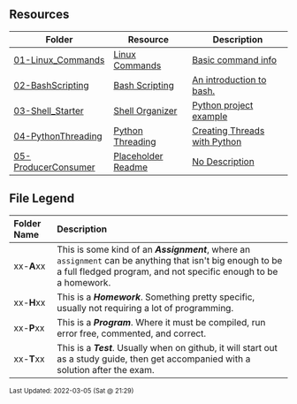 ## Resources
| Folder | Resource | Description|
 | ------------|------------|------------|
 | [01-Linux_Commands](https://github.com/rugbyprof/5143-Operating-Systems/tree/master/Resources/01-Linux_Commands) | [ Linux Commands ](https://github.com/rugbyprof/5143-Operating-Systems/tree/master/Resources/01-Linux_Commands) | [ Basic command info](https://github.com/rugbyprof/5143-Operating-Systems/tree/master/Resources/01-Linux_Commands) | [01-Linux_Commands](https://github.com/rugbyprof/5143-Operating-Systems/tree/master/Resources/01-Linux_Commands) | [ 1 ](https://github.com/rugbyprof/5143-Operating-Systems/tree/master/Resources/01-Linux_Commands) | [ SYSTEM INFORMATION](https://github.com/rugbyprof/5143-Operating-Systems/tree/master/Resources/01-Linux_Commands) | [01-Linux_Commands](https://github.com/rugbyprof/5143-Operating-Systems/tree/master/Resources/01-Linux_Commands) | [ Display Linux system information](https://github.com/rugbyprof/5143-Operating-Systems/tree/master/Resources/01-Linux_Commands) | [01-Linux_Commands](https://github.com/rugbyprof/5143-Operating-Systems/tree/master/Resources/01-Linux_Commands) | [ Display kernel release information](https://github.com/rugbyprof/5143-Operating-Systems/tree/master/Resources/01-Linux_Commands) | [01-Linux_Commands](https://github.com/rugbyprof/5143-Operating-Systems/tree/master/Resources/01-Linux_Commands) | [ Show which version of redhat installed](https://github.com/rugbyprof/5143-Operating-Systems/tree/master/Resources/01-Linux_Commands) | [01-Linux_Commands](https://github.com/rugbyprof/5143-Operating-Systems/tree/master/Resources/01-Linux_Commands) | [ Show how long the system has been running + load](https://github.com/rugbyprof/5143-Operating-Systems/tree/master/Resources/01-Linux_Commands) | [01-Linux_Commands](https://github.com/rugbyprof/5143-Operating-Systems/tree/master/Resources/01-Linux_Commands) | [ Show system host name](https://github.com/rugbyprof/5143-Operating-Systems/tree/master/Resources/01-Linux_Commands) | [01-Linux_Commands](https://github.com/rugbyprof/5143-Operating-Systems/tree/master/Resources/01-Linux_Commands) | [ Display the IP addresses of the host](https://github.com/rugbyprof/5143-Operating-Systems/tree/master/Resources/01-Linux_Commands) | [01-Linux_Commands](https://github.com/rugbyprof/5143-Operating-Systems/tree/master/Resources/01-Linux_Commands) | [ Show system reboot history](https://github.com/rugbyprof/5143-Operating-Systems/tree/master/Resources/01-Linux_Commands) | [01-Linux_Commands](https://github.com/rugbyprof/5143-Operating-Systems/tree/master/Resources/01-Linux_Commands) | [ Show the current date and time](https://github.com/rugbyprof/5143-Operating-Systems/tree/master/Resources/01-Linux_Commands) | [01-Linux_Commands](https://github.com/rugbyprof/5143-Operating-Systems/tree/master/Resources/01-Linux_Commands) | [ Show this month's calendar](https://github.com/rugbyprof/5143-Operating-Systems/tree/master/Resources/01-Linux_Commands) | [01-Linux_Commands](https://github.com/rugbyprof/5143-Operating-Systems/tree/master/Resources/01-Linux_Commands) | [ Display who is online](https://github.com/rugbyprof/5143-Operating-Systems/tree/master/Resources/01-Linux_Commands) | [01-Linux_Commands](https://github.com/rugbyprof/5143-Operating-Systems/tree/master/Resources/01-Linux_Commands) | [ Who you are logged in as](https://github.com/rugbyprof/5143-Operating-Systems/tree/master/Resources/01-Linux_Commands) | [01-Linux_Commands](https://github.com/rugbyprof/5143-Operating-Systems/tree/master/Resources/01-Linux_Commands) | [ 2 ](https://github.com/rugbyprof/5143-Operating-Systems/tree/master/Resources/01-Linux_Commands) | [ HARDWARE INFORMATION](https://github.com/rugbyprof/5143-Operating-Systems/tree/master/Resources/01-Linux_Commands) | [01-Linux_Commands](https://github.com/rugbyprof/5143-Operating-Systems/tree/master/Resources/01-Linux_Commands) | [ Display messages in kernel ring buffer](https://github.com/rugbyprof/5143-Operating-Systems/tree/master/Resources/01-Linux_Commands) | [01-Linux_Commands](https://github.com/rugbyprof/5143-Operating-Systems/tree/master/Resources/01-Linux_Commands) | [ Display CPU information](https://github.com/rugbyprof/5143-Operating-Systems/tree/master/Resources/01-Linux_Commands) | [01-Linux_Commands](https://github.com/rugbyprof/5143-Operating-Systems/tree/master/Resources/01-Linux_Commands) | [ Display memory information](https://github.com/rugbyprof/5143-Operating-Systems/tree/master/Resources/01-Linux_Commands) | [01-Linux_Commands](https://github.com/rugbyprof/5143-Operating-Systems/tree/master/Resources/01-Linux_Commands) | [ Display free and used memory ( ](https://github.com/rugbyprof/5143-Operating-Systems/tree/master/Resources/01-Linux_Commands) | [h for human readable, ](https://github.com/rugbyprof/5143-Operating-Systems/tree/master/Resources/01-Linux_Commands) | [m for MB, ](https://github.com/rugbyprof/5143-Operating-Systems/tree/master/Resources/01-Linux_Commands) | [g for GB.)](https://github.com/rugbyprof/5143-Operating-Systems/tree/master/Resources/01-Linux_Commands) | [01-Linux_Commands](https://github.com/rugbyprof/5143-Operating-Systems/tree/master/Resources/01-Linux_Commands) | [ Display PCI devices](https://github.com/rugbyprof/5143-Operating-Systems/tree/master/Resources/01-Linux_Commands) | [01-Linux_Commands](https://github.com/rugbyprof/5143-Operating-Systems/tree/master/Resources/01-Linux_Commands) | [ Display USB devices](https://github.com/rugbyprof/5143-Operating-Systems/tree/master/Resources/01-Linux_Commands) | [01-Linux_Commands](https://github.com/rugbyprof/5143-Operating-Systems/tree/master/Resources/01-Linux_Commands) | [ Display DMI/SMBIOS (hardware info) from the BIOS](https://github.com/rugbyprof/5143-Operating-Systems/tree/master/Resources/01-Linux_Commands) | [01-Linux_Commands](https://github.com/rugbyprof/5143-Operating-Systems/tree/master/Resources/01-Linux_Commands) | [ Show info about disk sda](https://github.com/rugbyprof/5143-Operating-Systems/tree/master/Resources/01-Linux_Commands) | [01-Linux_Commands](https://github.com/rugbyprof/5143-Operating-Systems/tree/master/Resources/01-Linux_Commands) | [ Perform a read speed test on disk sda](https://github.com/rugbyprof/5143-Operating-Systems/tree/master/Resources/01-Linux_Commands) | [01-Linux_Commands](https://github.com/rugbyprof/5143-Operating-Systems/tree/master/Resources/01-Linux_Commands) | [ Test for unreadable blocks on disk sda](https://github.com/rugbyprof/5143-Operating-Systems/tree/master/Resources/01-Linux_Commands) | [01-Linux_Commands](https://github.com/rugbyprof/5143-Operating-Systems/tree/master/Resources/01-Linux_Commands) | [ 3 ](https://github.com/rugbyprof/5143-Operating-Systems/tree/master/Resources/01-Linux_Commands) | [ PERFORMANCE MONITORING AND STATISTICS](https://github.com/rugbyprof/5143-Operating-Systems/tree/master/Resources/01-Linux_Commands) | [01-Linux_Commands](https://github.com/rugbyprof/5143-Operating-Systems/tree/master/Resources/01-Linux_Commands) | [ Display and manage the top processes](https://github.com/rugbyprof/5143-Operating-Systems/tree/master/Resources/01-Linux_Commands) | [01-Linux_Commands](https://github.com/rugbyprof/5143-Operating-Systems/tree/master/Resources/01-Linux_Commands) | [ Interactive process viewer (top alternative)](https://github.com/rugbyprof/5143-Operating-Systems/tree/master/Resources/01-Linux_Commands) | [01-Linux_Commands](https://github.com/rugbyprof/5143-Operating-Systems/tree/master/Resources/01-Linux_Commands) | [ Display processor related statistics](https://github.com/rugbyprof/5143-Operating-Systems/tree/master/Resources/01-Linux_Commands) | [01-Linux_Commands](https://github.com/rugbyprof/5143-Operating-Systems/tree/master/Resources/01-Linux_Commands) | [ Display virtual memory statistics](https://github.com/rugbyprof/5143-Operating-Systems/tree/master/Resources/01-Linux_Commands) | [01-Linux_Commands](https://github.com/rugbyprof/5143-Operating-Systems/tree/master/Resources/01-Linux_Commands) | [ Display I/O statistics](https://github.com/rugbyprof/5143-Operating-Systems/tree/master/Resources/01-Linux_Commands) | [01-Linux_Commands](https://github.com/rugbyprof/5143-Operating-Systems/tree/master/Resources/01-Linux_Commands) | [ Display the last 100 syslog messages  (Use /var/log/syslog for Debian based systems.)](https://github.com/rugbyprof/5143-Operating-Systems/tree/master/Resources/01-Linux_Commands) | [01-Linux_Commands](https://github.com/rugbyprof/5143-Operating-Systems/tree/master/Resources/01-Linux_Commands) | [ Capture and display all packets on interface eth0](https://github.com/rugbyprof/5143-Operating-Systems/tree/master/Resources/01-Linux_Commands) | [01-Linux_Commands](https://github.com/rugbyprof/5143-Operating-Systems/tree/master/Resources/01-Linux_Commands) | [ Monitor all traffic on port 80 ( HTTP )](https://github.com/rugbyprof/5143-Operating-Systems/tree/master/Resources/01-Linux_Commands) | [01-Linux_Commands](https://github.com/rugbyprof/5143-Operating-Systems/tree/master/Resources/01-Linux_Commands) | [ List all open files on the system](https://github.com/rugbyprof/5143-Operating-Systems/tree/master/Resources/01-Linux_Commands) | [01-Linux_Commands](https://github.com/rugbyprof/5143-Operating-Systems/tree/master/Resources/01-Linux_Commands) | [ List files opened by user](https://github.com/rugbyprof/5143-Operating-Systems/tree/master/Resources/01-Linux_Commands) | [01-Linux_Commands](https://github.com/rugbyprof/5143-Operating-Systems/tree/master/Resources/01-Linux_Commands) | [ Display free and used memory ( ](https://github.com/rugbyprof/5143-Operating-Systems/tree/master/Resources/01-Linux_Commands) | [h for human readable, ](https://github.com/rugbyprof/5143-Operating-Systems/tree/master/Resources/01-Linux_Commands) | [m for MB, ](https://github.com/rugbyprof/5143-Operating-Systems/tree/master/Resources/01-Linux_Commands) | [g for GB.)](https://github.com/rugbyprof/5143-Operating-Systems/tree/master/Resources/01-Linux_Commands) | [01-Linux_Commands](https://github.com/rugbyprof/5143-Operating-Systems/tree/master/Resources/01-Linux_Commands) | [ Execute "df ](https://github.com/rugbyprof/5143-Operating-Systems/tree/master/Resources/01-Linux_Commands) | [h", showing periodic updates](https://github.com/rugbyprof/5143-Operating-Systems/tree/master/Resources/01-Linux_Commands) | [01-Linux_Commands](https://github.com/rugbyprof/5143-Operating-Systems/tree/master/Resources/01-Linux_Commands) | [ 4 – USER INFORMATION AND MANAGEMENT](https://github.com/rugbyprof/5143-Operating-Systems/tree/master/Resources/01-Linux_Commands) | [01-Linux_Commands](https://github.com/rugbyprof/5143-Operating-Systems/tree/master/Resources/01-Linux_Commands) | [ Display the user and group ids of your current user.](https://github.com/rugbyprof/5143-Operating-Systems/tree/master/Resources/01-Linux_Commands) | [01-Linux_Commands](https://github.com/rugbyprof/5143-Operating-Systems/tree/master/Resources/01-Linux_Commands) | [ Display the last users who have logged onto the system.](https://github.com/rugbyprof/5143-Operating-Systems/tree/master/Resources/01-Linux_Commands) | [01-Linux_Commands](https://github.com/rugbyprof/5143-Operating-Systems/tree/master/Resources/01-Linux_Commands) | [ Show who is logged into the system.](https://github.com/rugbyprof/5143-Operating-Systems/tree/master/Resources/01-Linux_Commands) | [01-Linux_Commands](https://github.com/rugbyprof/5143-Operating-Systems/tree/master/Resources/01-Linux_Commands) | [ Show who is logged in and what they are doing.](https://github.com/rugbyprof/5143-Operating-Systems/tree/master/Resources/01-Linux_Commands) | [01-Linux_Commands](https://github.com/rugbyprof/5143-Operating-Systems/tree/master/Resources/01-Linux_Commands) | [ Create a group named "test".](https://github.com/rugbyprof/5143-Operating-Systems/tree/master/Resources/01-Linux_Commands) | [01-Linux_Commands](https://github.com/rugbyprof/5143-Operating-Systems/tree/master/Resources/01-Linux_Commands) | [ Create an account named john, with a comment of "John Smith" and create the user's home directory.](https://github.com/rugbyprof/5143-Operating-Systems/tree/master/Resources/01-Linux_Commands) | [01-Linux_Commands](https://github.com/rugbyprof/5143-Operating-Systems/tree/master/Resources/01-Linux_Commands) | [ Delete the john account.](https://github.com/rugbyprof/5143-Operating-Systems/tree/master/Resources/01-Linux_Commands) | [01-Linux_Commands](https://github.com/rugbyprof/5143-Operating-Systems/tree/master/Resources/01-Linux_Commands) | [ Add the john account to the sales group](https://github.com/rugbyprof/5143-Operating-Systems/tree/master/Resources/01-Linux_Commands) | [01-Linux_Commands](https://github.com/rugbyprof/5143-Operating-Systems/tree/master/Resources/01-Linux_Commands) | [ 5 ](https://github.com/rugbyprof/5143-Operating-Systems/tree/master/Resources/01-Linux_Commands) | [ FILE AND DIRECTORY COMMANDS](https://github.com/rugbyprof/5143-Operating-Systems/tree/master/Resources/01-Linux_Commands) | [01-Linux_Commands](https://github.com/rugbyprof/5143-Operating-Systems/tree/master/Resources/01-Linux_Commands) | [ List all files in a long listing (detailed) format](https://github.com/rugbyprof/5143-Operating-Systems/tree/master/Resources/01-Linux_Commands) | [01-Linux_Commands](https://github.com/rugbyprof/5143-Operating-Systems/tree/master/Resources/01-Linux_Commands) | [ Display the present working directory](https://github.com/rugbyprof/5143-Operating-Systems/tree/master/Resources/01-Linux_Commands) | [01-Linux_Commands](https://github.com/rugbyprof/5143-Operating-Systems/tree/master/Resources/01-Linux_Commands) | [ Create a directory](https://github.com/rugbyprof/5143-Operating-Systems/tree/master/Resources/01-Linux_Commands) | [01-Linux_Commands](https://github.com/rugbyprof/5143-Operating-Systems/tree/master/Resources/01-Linux_Commands) | [ Remove (delete) file](https://github.com/rugbyprof/5143-Operating-Systems/tree/master/Resources/01-Linux_Commands) | [01-Linux_Commands](https://github.com/rugbyprof/5143-Operating-Systems/tree/master/Resources/01-Linux_Commands) | [ Remove the directory and its contents recursively](https://github.com/rugbyprof/5143-Operating-Systems/tree/master/Resources/01-Linux_Commands) | [01-Linux_Commands](https://github.com/rugbyprof/5143-Operating-Systems/tree/master/Resources/01-Linux_Commands) | [ Force removal of file without prompting for confirmation](https://github.com/rugbyprof/5143-Operating-Systems/tree/master/Resources/01-Linux_Commands) | [01-Linux_Commands](https://github.com/rugbyprof/5143-Operating-Systems/tree/master/Resources/01-Linux_Commands) | [ Forcefully remove directory recursively](https://github.com/rugbyprof/5143-Operating-Systems/tree/master/Resources/01-Linux_Commands) | [01-Linux_Commands](https://github.com/rugbyprof/5143-Operating-Systems/tree/master/Resources/01-Linux_Commands) | [ Copy file1 to file2](https://github.com/rugbyprof/5143-Operating-Systems/tree/master/Resources/01-Linux_Commands) | [01-Linux_Commands](https://github.com/rugbyprof/5143-Operating-Systems/tree/master/Resources/01-Linux_Commands) | [ Copy source_directory recursively to destination. If destination exists, copy source_directory into destination, otherwise create destination with the contents of source_directory.](https://github.com/rugbyprof/5143-Operating-Systems/tree/master/Resources/01-Linux_Commands) | [01-Linux_Commands](https://github.com/rugbyprof/5143-Operating-Systems/tree/master/Resources/01-Linux_Commands) | [ Rename or move file1 to file2. If file2 is an existing directory, move file1 into directory file2](https://github.com/rugbyprof/5143-Operating-Systems/tree/master/Resources/01-Linux_Commands) | [01-Linux_Commands](https://github.com/rugbyprof/5143-Operating-Systems/tree/master/Resources/01-Linux_Commands) | [ Create symbolic link to linkname](https://github.com/rugbyprof/5143-Operating-Systems/tree/master/Resources/01-Linux_Commands) | [01-Linux_Commands](https://github.com/rugbyprof/5143-Operating-Systems/tree/master/Resources/01-Linux_Commands) | [ Create an empty file or update the access and modification times of file.](https://github.com/rugbyprof/5143-Operating-Systems/tree/master/Resources/01-Linux_Commands) | [01-Linux_Commands](https://github.com/rugbyprof/5143-Operating-Systems/tree/master/Resources/01-Linux_Commands) | [ View the contents of file](https://github.com/rugbyprof/5143-Operating-Systems/tree/master/Resources/01-Linux_Commands) | [01-Linux_Commands](https://github.com/rugbyprof/5143-Operating-Systems/tree/master/Resources/01-Linux_Commands) | [ Browse through a text file](https://github.com/rugbyprof/5143-Operating-Systems/tree/master/Resources/01-Linux_Commands) | [01-Linux_Commands](https://github.com/rugbyprof/5143-Operating-Systems/tree/master/Resources/01-Linux_Commands) | [ Display the first 10 lines of file](https://github.com/rugbyprof/5143-Operating-Systems/tree/master/Resources/01-Linux_Commands) | [01-Linux_Commands](https://github.com/rugbyprof/5143-Operating-Systems/tree/master/Resources/01-Linux_Commands) | [ Display the last 10 lines of file](https://github.com/rugbyprof/5143-Operating-Systems/tree/master/Resources/01-Linux_Commands) | [01-Linux_Commands](https://github.com/rugbyprof/5143-Operating-Systems/tree/master/Resources/01-Linux_Commands) | [ Display the last 10 lines of file and "follow" the file as it grows.](https://github.com/rugbyprof/5143-Operating-Systems/tree/master/Resources/01-Linux_Commands) | [01-Linux_Commands](https://github.com/rugbyprof/5143-Operating-Systems/tree/master/Resources/01-Linux_Commands) | [ 6 ](https://github.com/rugbyprof/5143-Operating-Systems/tree/master/Resources/01-Linux_Commands) | [ PROCESS MANAGEMENT](https://github.com/rugbyprof/5143-Operating-Systems/tree/master/Resources/01-Linux_Commands) | [01-Linux_Commands](https://github.com/rugbyprof/5143-Operating-Systems/tree/master/Resources/01-Linux_Commands) | [ Display your currently running processes](https://github.com/rugbyprof/5143-Operating-Systems/tree/master/Resources/01-Linux_Commands) | [01-Linux_Commands](https://github.com/rugbyprof/5143-Operating-Systems/tree/master/Resources/01-Linux_Commands) | [ Display all the currently running processes on the system.](https://github.com/rugbyprof/5143-Operating-Systems/tree/master/Resources/01-Linux_Commands) | [01-Linux_Commands](https://github.com/rugbyprof/5143-Operating-Systems/tree/master/Resources/01-Linux_Commands) | [ Display process information for processname](https://github.com/rugbyprof/5143-Operating-Systems/tree/master/Resources/01-Linux_Commands) | [01-Linux_Commands](https://github.com/rugbyprof/5143-Operating-Systems/tree/master/Resources/01-Linux_Commands) | [ Display and manage the top processes](https://github.com/rugbyprof/5143-Operating-Systems/tree/master/Resources/01-Linux_Commands) | [01-Linux_Commands](https://github.com/rugbyprof/5143-Operating-Systems/tree/master/Resources/01-Linux_Commands) | [ Interactive process viewer (top alternative)](https://github.com/rugbyprof/5143-Operating-Systems/tree/master/Resources/01-Linux_Commands) | [01-Linux_Commands](https://github.com/rugbyprof/5143-Operating-Systems/tree/master/Resources/01-Linux_Commands) | [ Kill process with process ID of pid](https://github.com/rugbyprof/5143-Operating-Systems/tree/master/Resources/01-Linux_Commands) | [01-Linux_Commands](https://github.com/rugbyprof/5143-Operating-Systems/tree/master/Resources/01-Linux_Commands) | [ Kill all processes named processname](https://github.com/rugbyprof/5143-Operating-Systems/tree/master/Resources/01-Linux_Commands) | [01-Linux_Commands](https://github.com/rugbyprof/5143-Operating-Systems/tree/master/Resources/01-Linux_Commands) | [ Start program in the background](https://github.com/rugbyprof/5143-Operating-Systems/tree/master/Resources/01-Linux_Commands) | [01-Linux_Commands](https://github.com/rugbyprof/5143-Operating-Systems/tree/master/Resources/01-Linux_Commands) | [ Display stopped or background jobs](https://github.com/rugbyprof/5143-Operating-Systems/tree/master/Resources/01-Linux_Commands) | [01-Linux_Commands](https://github.com/rugbyprof/5143-Operating-Systems/tree/master/Resources/01-Linux_Commands) | [ Brings the most recent background job to foreground](https://github.com/rugbyprof/5143-Operating-Systems/tree/master/Resources/01-Linux_Commands) | [01-Linux_Commands](https://github.com/rugbyprof/5143-Operating-Systems/tree/master/Resources/01-Linux_Commands) | [ Brings job n to the foreground](https://github.com/rugbyprof/5143-Operating-Systems/tree/master/Resources/01-Linux_Commands) | [01-Linux_Commands](https://github.com/rugbyprof/5143-Operating-Systems/tree/master/Resources/01-Linux_Commands) | [ 7 – FILE PERMISSIONS](https://github.com/rugbyprof/5143-Operating-Systems/tree/master/Resources/01-Linux_Commands) | [01-Linux_Commands](https://github.com/rugbyprof/5143-Operating-Systems/tree/master/Resources/01-Linux_Commands) | [ 8 ](https://github.com/rugbyprof/5143-Operating-Systems/tree/master/Resources/01-Linux_Commands) | [ NETWORKING](https://github.com/rugbyprof/5143-Operating-Systems/tree/master/Resources/01-Linux_Commands) | [01-Linux_Commands](https://github.com/rugbyprof/5143-Operating-Systems/tree/master/Resources/01-Linux_Commands) | [ Display all network interfaces and ip address](https://github.com/rugbyprof/5143-Operating-Systems/tree/master/Resources/01-Linux_Commands) | [01-Linux_Commands](https://github.com/rugbyprof/5143-Operating-Systems/tree/master/Resources/01-Linux_Commands) | [ Display eth0 address and details](https://github.com/rugbyprof/5143-Operating-Systems/tree/master/Resources/01-Linux_Commands) | [01-Linux_Commands](https://github.com/rugbyprof/5143-Operating-Systems/tree/master/Resources/01-Linux_Commands) | [ Query or control network driver and hardware settings](https://github.com/rugbyprof/5143-Operating-Systems/tree/master/Resources/01-Linux_Commands) | [01-Linux_Commands](https://github.com/rugbyprof/5143-Operating-Systems/tree/master/Resources/01-Linux_Commands) | [ Send ICMP echo request to host](https://github.com/rugbyprof/5143-Operating-Systems/tree/master/Resources/01-Linux_Commands) | [01-Linux_Commands](https://github.com/rugbyprof/5143-Operating-Systems/tree/master/Resources/01-Linux_Commands) | [ Display whois information for domain](https://github.com/rugbyprof/5143-Operating-Systems/tree/master/Resources/01-Linux_Commands) | [01-Linux_Commands](https://github.com/rugbyprof/5143-Operating-Systems/tree/master/Resources/01-Linux_Commands) | [ Display DNS information for domain](https://github.com/rugbyprof/5143-Operating-Systems/tree/master/Resources/01-Linux_Commands) | [01-Linux_Commands](https://github.com/rugbyprof/5143-Operating-Systems/tree/master/Resources/01-Linux_Commands) | [ Reverse lookup of IP_ADDRESS](https://github.com/rugbyprof/5143-Operating-Systems/tree/master/Resources/01-Linux_Commands) | [01-Linux_Commands](https://github.com/rugbyprof/5143-Operating-Systems/tree/master/Resources/01-Linux_Commands) | [ Display DNS ip address for domain](https://github.com/rugbyprof/5143-Operating-Systems/tree/master/Resources/01-Linux_Commands) | [01-Linux_Commands](https://github.com/rugbyprof/5143-Operating-Systems/tree/master/Resources/01-Linux_Commands) | [ Display the network address of the host name.](https://github.com/rugbyprof/5143-Operating-Systems/tree/master/Resources/01-Linux_Commands) | [01-Linux_Commands](https://github.com/rugbyprof/5143-Operating-Systems/tree/master/Resources/01-Linux_Commands) | [ Display all local ip addresses](https://github.com/rugbyprof/5143-Operating-Systems/tree/master/Resources/01-Linux_Commands) | [01-Linux_Commands](https://github.com/rugbyprof/5143-Operating-Systems/tree/master/Resources/01-Linux_Commands) | [ Download http://domain.com/file](https://github.com/rugbyprof/5143-Operating-Systems/tree/master/Resources/01-Linux_Commands) | [01-Linux_Commands](https://github.com/rugbyprof/5143-Operating-Systems/tree/master/Resources/01-Linux_Commands) | [ Display listening tcp and udp ports and corresponding programs](https://github.com/rugbyprof/5143-Operating-Systems/tree/master/Resources/01-Linux_Commands) | [01-Linux_Commands](https://github.com/rugbyprof/5143-Operating-Systems/tree/master/Resources/01-Linux_Commands) | [ 9 ](https://github.com/rugbyprof/5143-Operating-Systems/tree/master/Resources/01-Linux_Commands) | [ ARCHIVES (TAR FILES)](https://github.com/rugbyprof/5143-Operating-Systems/tree/master/Resources/01-Linux_Commands) | [01-Linux_Commands](https://github.com/rugbyprof/5143-Operating-Systems/tree/master/Resources/01-Linux_Commands) | [ Create tar named archive.tar containing directory.](https://github.com/rugbyprof/5143-Operating-Systems/tree/master/Resources/01-Linux_Commands) | [01-Linux_Commands](https://github.com/rugbyprof/5143-Operating-Systems/tree/master/Resources/01-Linux_Commands) | [ Extract the contents from archive.tar.](https://github.com/rugbyprof/5143-Operating-Systems/tree/master/Resources/01-Linux_Commands) | [01-Linux_Commands](https://github.com/rugbyprof/5143-Operating-Systems/tree/master/Resources/01-Linux_Commands) | [ Create a gzip compressed tar file name archive.tar.gz.](https://github.com/rugbyprof/5143-Operating-Systems/tree/master/Resources/01-Linux_Commands) | [01-Linux_Commands](https://github.com/rugbyprof/5143-Operating-Systems/tree/master/Resources/01-Linux_Commands) | [ Extract a gzip compressed tar file.](https://github.com/rugbyprof/5143-Operating-Systems/tree/master/Resources/01-Linux_Commands) | [01-Linux_Commands](https://github.com/rugbyprof/5143-Operating-Systems/tree/master/Resources/01-Linux_Commands) | [ Create a tar file with bzip2 compression](https://github.com/rugbyprof/5143-Operating-Systems/tree/master/Resources/01-Linux_Commands) | [01-Linux_Commands](https://github.com/rugbyprof/5143-Operating-Systems/tree/master/Resources/01-Linux_Commands) | [ Extract a bzip2 compressed tar file.](https://github.com/rugbyprof/5143-Operating-Systems/tree/master/Resources/01-Linux_Commands) | [01-Linux_Commands](https://github.com/rugbyprof/5143-Operating-Systems/tree/master/Resources/01-Linux_Commands) | [ 10 ](https://github.com/rugbyprof/5143-Operating-Systems/tree/master/Resources/01-Linux_Commands) | [ INSTALLING PACKAGES](https://github.com/rugbyprof/5143-Operating-Systems/tree/master/Resources/01-Linux_Commands) | [01-Linux_Commands](https://github.com/rugbyprof/5143-Operating-Systems/tree/master/Resources/01-Linux_Commands) | [ Search for a package by keyword.](https://github.com/rugbyprof/5143-Operating-Systems/tree/master/Resources/01-Linux_Commands) | [01-Linux_Commands](https://github.com/rugbyprof/5143-Operating-Systems/tree/master/Resources/01-Linux_Commands) | [ Install package.](https://github.com/rugbyprof/5143-Operating-Systems/tree/master/Resources/01-Linux_Commands) | [01-Linux_Commands](https://github.com/rugbyprof/5143-Operating-Systems/tree/master/Resources/01-Linux_Commands) | [ Display description and summary information about package.](https://github.com/rugbyprof/5143-Operating-Systems/tree/master/Resources/01-Linux_Commands) | [01-Linux_Commands](https://github.com/rugbyprof/5143-Operating-Systems/tree/master/Resources/01-Linux_Commands) | [ Install package from local file named package.rpm](https://github.com/rugbyprof/5143-Operating-Systems/tree/master/Resources/01-Linux_Commands) | [01-Linux_Commands](https://github.com/rugbyprof/5143-Operating-Systems/tree/master/Resources/01-Linux_Commands) | [ Remove/uninstall package.](https://github.com/rugbyprof/5143-Operating-Systems/tree/master/Resources/01-Linux_Commands) | [01-Linux_Commands](https://github.com/rugbyprof/5143-Operating-Systems/tree/master/Resources/01-Linux_Commands) | [ Install software from source code.](https://github.com/rugbyprof/5143-Operating-Systems/tree/master/Resources/01-Linux_Commands) | [01-Linux_Commands](https://github.com/rugbyprof/5143-Operating-Systems/tree/master/Resources/01-Linux_Commands) | [ 11 – SEARCH](https://github.com/rugbyprof/5143-Operating-Systems/tree/master/Resources/01-Linux_Commands) | [01-Linux_Commands](https://github.com/rugbyprof/5143-Operating-Systems/tree/master/Resources/01-Linux_Commands) | [ Search for pattern in file](https://github.com/rugbyprof/5143-Operating-Systems/tree/master/Resources/01-Linux_Commands) | [01-Linux_Commands](https://github.com/rugbyprof/5143-Operating-Systems/tree/master/Resources/01-Linux_Commands) | [ Search recursively for pattern in directory](https://github.com/rugbyprof/5143-Operating-Systems/tree/master/Resources/01-Linux_Commands) | [01-Linux_Commands](https://github.com/rugbyprof/5143-Operating-Systems/tree/master/Resources/01-Linux_Commands) | [ Find files and directories by name](https://github.com/rugbyprof/5143-Operating-Systems/tree/master/Resources/01-Linux_Commands) | [01-Linux_Commands](https://github.com/rugbyprof/5143-Operating-Systems/tree/master/Resources/01-Linux_Commands) | [ Find files in /home/john that start with "prefix".](https://github.com/rugbyprof/5143-Operating-Systems/tree/master/Resources/01-Linux_Commands) | [01-Linux_Commands](https://github.com/rugbyprof/5143-Operating-Systems/tree/master/Resources/01-Linux_Commands) | [ Find files larger than 100MB in /home](https://github.com/rugbyprof/5143-Operating-Systems/tree/master/Resources/01-Linux_Commands) | [01-Linux_Commands](https://github.com/rugbyprof/5143-Operating-Systems/tree/master/Resources/01-Linux_Commands) | [ 12 – SSH LOGINS](https://github.com/rugbyprof/5143-Operating-Systems/tree/master/Resources/01-Linux_Commands) | [01-Linux_Commands](https://github.com/rugbyprof/5143-Operating-Systems/tree/master/Resources/01-Linux_Commands) | [ Connect to host as your local username.](https://github.com/rugbyprof/5143-Operating-Systems/tree/master/Resources/01-Linux_Commands) | [01-Linux_Commands](https://github.com/rugbyprof/5143-Operating-Systems/tree/master/Resources/01-Linux_Commands) | [ Connect to host as user](https://github.com/rugbyprof/5143-Operating-Systems/tree/master/Resources/01-Linux_Commands) | [01-Linux_Commands](https://github.com/rugbyprof/5143-Operating-Systems/tree/master/Resources/01-Linux_Commands) | [ Connect to host using port](https://github.com/rugbyprof/5143-Operating-Systems/tree/master/Resources/01-Linux_Commands) | [01-Linux_Commands](https://github.com/rugbyprof/5143-Operating-Systems/tree/master/Resources/01-Linux_Commands) | [ 13 – FILE TRANSFERS](https://github.com/rugbyprof/5143-Operating-Systems/tree/master/Resources/01-Linux_Commands) | [01-Linux_Commands](https://github.com/rugbyprof/5143-Operating-Systems/tree/master/Resources/01-Linux_Commands) | [ Secure copy file.txt to the /tmp folder on server](https://github.com/rugbyprof/5143-Operating-Systems/tree/master/Resources/01-Linux_Commands) | [01-Linux_Commands](https://github.com/rugbyprof/5143-Operating-Systems/tree/master/Resources/01-Linux_Commands) | [ Copy *.html files from server to the local /tmp folder.](https://github.com/rugbyprof/5143-Operating-Systems/tree/master/Resources/01-Linux_Commands) | [01-Linux_Commands](https://github.com/rugbyprof/5143-Operating-Systems/tree/master/Resources/01-Linux_Commands) | [ Copy all files and directories recursively from server to the current system's /tmp folder.](https://github.com/rugbyprof/5143-Operating-Systems/tree/master/Resources/01-Linux_Commands) | [01-Linux_Commands](https://github.com/rugbyprof/5143-Operating-Systems/tree/master/Resources/01-Linux_Commands) | [ Synchronize /home to /backups/home](https://github.com/rugbyprof/5143-Operating-Systems/tree/master/Resources/01-Linux_Commands) | [01-Linux_Commands](https://github.com/rugbyprof/5143-Operating-Systems/tree/master/Resources/01-Linux_Commands) | [ Synchronize files/directories between the local and remote system with compression enabled](https://github.com/rugbyprof/5143-Operating-Systems/tree/master/Resources/01-Linux_Commands) | [01-Linux_Commands](https://github.com/rugbyprof/5143-Operating-Systems/tree/master/Resources/01-Linux_Commands) | [ 14 ](https://github.com/rugbyprof/5143-Operating-Systems/tree/master/Resources/01-Linux_Commands) | [ DISK USAGE](https://github.com/rugbyprof/5143-Operating-Systems/tree/master/Resources/01-Linux_Commands) | [01-Linux_Commands](https://github.com/rugbyprof/5143-Operating-Systems/tree/master/Resources/01-Linux_Commands) | [ Show free and used space on mounted filesystems](https://github.com/rugbyprof/5143-Operating-Systems/tree/master/Resources/01-Linux_Commands) | [01-Linux_Commands](https://github.com/rugbyprof/5143-Operating-Systems/tree/master/Resources/01-Linux_Commands) | [ Show free and used inodes on mounted filesystems](https://github.com/rugbyprof/5143-Operating-Systems/tree/master/Resources/01-Linux_Commands) | [01-Linux_Commands](https://github.com/rugbyprof/5143-Operating-Systems/tree/master/Resources/01-Linux_Commands) | [ Display disks partitions sizes and types](https://github.com/rugbyprof/5143-Operating-Systems/tree/master/Resources/01-Linux_Commands) | [01-Linux_Commands](https://github.com/rugbyprof/5143-Operating-Systems/tree/master/Resources/01-Linux_Commands) | [ Display disk usage for all files and directories in human readable format](https://github.com/rugbyprof/5143-Operating-Systems/tree/master/Resources/01-Linux_Commands) | [01-Linux_Commands](https://github.com/rugbyprof/5143-Operating-Systems/tree/master/Resources/01-Linux_Commands) | [ Display total disk usage off the current directory](https://github.com/rugbyprof/5143-Operating-Systems/tree/master/Resources/01-Linux_Commands) | [01-Linux_Commands](https://github.com/rugbyprof/5143-Operating-Systems/tree/master/Resources/01-Linux_Commands) | [ 15 ](https://github.com/rugbyprof/5143-Operating-Systems/tree/master/Resources/01-Linux_Commands) | [ DIRECTORY NAVIGATION](https://github.com/rugbyprof/5143-Operating-Systems/tree/master/Resources/01-Linux_Commands) | [01-Linux_Commands](https://github.com/rugbyprof/5143-Operating-Systems/tree/master/Resources/01-Linux_Commands) | [ To go up one level of the directory tree.  (Change into the parent directory.)](https://github.com/rugbyprof/5143-Operating-Systems/tree/master/Resources/01-Linux_Commands) | [01-Linux_Commands](https://github.com/rugbyprof/5143-Operating-Systems/tree/master/Resources/01-Linux_Commands) | [ Go to the $HOME directory](https://github.com/rugbyprof/5143-Operating-Systems/tree/master/Resources/01-Linux_Commands) | [01-Linux_Commands](https://github.com/rugbyprof/5143-Operating-Systems/tree/master/Resources/01-Linux_Commands) | [ Change to the /etc directory](https://github.com/rugbyprof/5143-Operating-Systems/tree/master/Resources/01-Linux_Commands) | [N/A](https://github.com/rugbyprof/5143-Operating-Systems/tree/master/Resources/01-Linux_Commands) |
 | [02-BashScripting](https://github.com/rugbyprof/5143-Operating-Systems/tree/master/Resources/02-BashScripting) | [ Bash Scripting ](https://github.com/rugbyprof/5143-Operating-Systems/tree/master/Resources/02-BashScripting) | [ An introduction to bash.](https://github.com/rugbyprof/5143-Operating-Systems/tree/master/Resources/02-BashScripting) | [02-BashScripting](https://github.com/rugbyprof/5143-Operating-Systems/tree/master/Resources/02-BashScripting) | [ Introduction](https://github.com/rugbyprof/5143-Operating-Systems/tree/master/Resources/02-BashScripting) | [02-BashScripting](https://github.com/rugbyprof/5143-Operating-Systems/tree/master/Resources/02-BashScripting) | [ How do you run a script?](https://github.com/rugbyprof/5143-Operating-Systems/tree/master/Resources/02-BashScripting) | [02-BashScripting](https://github.com/rugbyprof/5143-Operating-Systems/tree/master/Resources/02-BashScripting) | [~$ chmod 755 myscript.sh  Sets executable for Owner, Group, and All (as well as readable by all and writable by the owner)](https://github.com/rugbyprof/5143-Operating-Systems/tree/master/Resources/02-BashScripting) | [02-BashScripting](https://github.com/rugbyprof/5143-Operating-Systems/tree/master/Resources/02-BashScripting) | [~$ chmod u+x myscript.sh  Sets executable for owner](https://github.com/rugbyprof/5143-Operating-Systems/tree/master/Resources/02-BashScripting) | [02-BashScripting](https://github.com/rugbyprof/5143-Operating-Systems/tree/master/Resources/02-BashScripting) | [~$ chmod a+x myscript.sh  Sets executable for all](https://github.com/rugbyprof/5143-Operating-Systems/tree/master/Resources/02-BashScripting) | [02-BashScripting](https://github.com/rugbyprof/5143-Operating-Systems/tree/master/Resources/02-BashScripting) | [ Output: ./myscript.sh: Permission denied](https://github.com/rugbyprof/5143-Operating-Systems/tree/master/Resources/02-BashScripting) | [02-BashScripting](https://github.com/rugbyprof/5143-Operating-Systems/tree/master/Resources/02-BashScripting) | [Output: ](https://github.com/rugbyprof/5143-Operating-Systems/tree/master/Resources/02-BashScripting) | [rw](https://github.com/rugbyprof/5143-Operating-Systems/tree/master/Resources/02-BashScripting) | [r](https://github.com/rugbyprof/5143-Operating-Systems/tree/master/Resources/02-BashScripting) | [](https://github.com/rugbyprof/5143-Operating-Systems/tree/master/Resources/02-BashScripting) | [r](https://github.com/rugbyprof/5143-Operating-Systems/tree/master/Resources/02-BashScripting) | [](https://github.com/rugbyprof/5143-Operating-Systems/tree/master/Resources/02-BashScripting) | [ 18 owner group 4096 Feb 17 09:12 myscript.sh](https://github.com/rugbyprof/5143-Operating-Systems/tree/master/Resources/02-BashScripting) | [02-BashScripting](https://github.com/rugbyprof/5143-Operating-Systems/tree/master/Resources/02-BashScripting) | [ Output: ](https://github.com/rugbyprof/5143-Operating-Systems/tree/master/Resources/02-BashScripting) | [rwxr](https://github.com/rugbyprof/5143-Operating-Systems/tree/master/Resources/02-BashScripting) | [xr](https://github.com/rugbyprof/5143-Operating-Systems/tree/master/Resources/02-BashScripting) | [x 18 owner group 4096 Feb 17 09:12 myscript.sh](https://github.com/rugbyprof/5143-Operating-Systems/tree/master/Resources/02-BashScripting) | [02-BashScripting](https://github.com/rugbyprof/5143-Operating-Systems/tree/master/Resources/02-BashScripting) | [ Output: Hello World!](https://github.com/rugbyprof/5143-Operating-Systems/tree/master/Resources/02-BashScripting) | [02-BashScripting](https://github.com/rugbyprof/5143-Operating-Systems/tree/master/Resources/02-BashScripting) | [ Example myscript.sh](https://github.com/rugbyprof/5143-Operating-Systems/tree/master/Resources/02-BashScripting) | [02-BashScripting](https://github.com/rugbyprof/5143-Operating-Systems/tree/master/Resources/02-BashScripting) | [!/bin/bash](https://github.com/rugbyprof/5143-Operating-Systems/tree/master/Resources/02-BashScripting) | [02-BashScripting](https://github.com/rugbyprof/5143-Operating-Systems/tree/master/Resources/02-BashScripting) | [ A sample Bash script](https://github.com/rugbyprof/5143-Operating-Systems/tree/master/Resources/02-BashScripting) | [02-BashScripting](https://github.com/rugbyprof/5143-Operating-Systems/tree/master/Resources/02-BashScripting) | [](https://github.com/rugbyprof/5143-Operating-Systems/tree/master/Resources/02-BashScripting) | [ **Line 2** ](https://github.com/rugbyprof/5143-Operating-Systems/tree/master/Resources/02-BashScripting) | [ This is a comment. Anything after  is not executed. It is for our reference only.](https://github.com/rugbyprof/5143-Operating-Systems/tree/master/Resources/02-BashScripting) | [02-BashScripting](https://github.com/rugbyprof/5143-Operating-Systems/tree/master/Resources/02-BashScripting) | [ Why the ./](https://github.com/rugbyprof/5143-Operating-Systems/tree/master/Resources/02-BashScripting) | [02-BashScripting](https://github.com/rugbyprof/5143-Operating-Systems/tree/master/Resources/02-BashScripting) | [ The Shebang (!)](https://github.com/rugbyprof/5143-Operating-Systems/tree/master/Resources/02-BashScripting) | [02-BashScripting](https://github.com/rugbyprof/5143-Operating-Systems/tree/master/Resources/02-BashScripting) | [**\!/bin/bash**](https://github.com/rugbyprof/5143-Operating-Systems/tree/master/Resources/02-BashScripting) | [02-BashScripting](https://github.com/rugbyprof/5143-Operating-Systems/tree/master/Resources/02-BashScripting) | [This is the first line of the script above. The hash exclamation mark ( ! ) character sequence is referred to as the Shebang. Following it is the path to the interpreter (or program) that should be used to run (or interpret) the rest of the lines in the text file. (For Bash scripts it will be the path to Bash, but there are many other types of scripts and they each have their own interpreter.)](https://github.com/rugbyprof/5143-Operating-Systems/tree/master/Resources/02-BashScripting) | [02-BashScripting](https://github.com/rugbyprof/5143-Operating-Systems/tree/master/Resources/02-BashScripting) | [Formatting is important here. The shebang must be on the very first line of the file (line 2 won't do, even if the first line is blank). There must also be no spaces before the `` or between the `!` and the path to the interpreter.](https://github.com/rugbyprof/5143-Operating-Systems/tree/master/Resources/02-BashScripting) | [02-BashScripting](https://github.com/rugbyprof/5143-Operating-Systems/tree/master/Resources/02-BashScripting) | [ Formatting](https://github.com/rugbyprof/5143-Operating-Systems/tree/master/Resources/02-BashScripting) | [02-BashScripting](https://github.com/rugbyprof/5143-Operating-Systems/tree/master/Resources/02-BashScripting) | [ Bash Scripting: Variables](https://github.com/rugbyprof/5143-Operating-Systems/tree/master/Resources/02-BashScripting) | [02-BashScripting](https://github.com/rugbyprof/5143-Operating-Systems/tree/master/Resources/02-BashScripting) | [ Introduction](https://github.com/rugbyprof/5143-Operating-Systems/tree/master/Resources/02-BashScripting) | [02-BashScripting](https://github.com/rugbyprof/5143-Operating-Systems/tree/master/Resources/02-BashScripting) | [ Command line arguments](https://github.com/rugbyprof/5143-Operating-Systems/tree/master/Resources/02-BashScripting) | [02-BashScripting](https://github.com/rugbyprof/5143-Operating-Systems/tree/master/Resources/02-BashScripting) | [!/bin/bash](https://github.com/rugbyprof/5143-Operating-Systems/tree/master/Resources/02-BashScripting) | [02-BashScripting](https://github.com/rugbyprof/5143-Operating-Systems/tree/master/Resources/02-BashScripting) | [ A simple copy script](https://github.com/rugbyprof/5143-Operating-Systems/tree/master/Resources/02-BashScripting) | [02-BashScripting](https://github.com/rugbyprof/5143-Operating-Systems/tree/master/Resources/02-BashScripting) | [ Let's verify the copy worked](https://github.com/rugbyprof/5143-Operating-Systems/tree/master/Resources/02-BashScripting) | [02-BashScripting](https://github.com/rugbyprof/5143-Operating-Systems/tree/master/Resources/02-BashScripting) | [ Other Special Variables](https://github.com/rugbyprof/5143-Operating-Systems/tree/master/Resources/02-BashScripting) | [02-BashScripting](https://github.com/rugbyprof/5143-Operating-Systems/tree/master/Resources/02-BashScripting) | [|**$** | How many arguments were passed to the Bash script. |](https://github.com/rugbyprof/5143-Operating-Systems/tree/master/Resources/02-BashScripting) | [02-BashScripting](https://github.com/rugbyprof/5143-Operating-Systems/tree/master/Resources/02-BashScripting) | [ Setting Our Own Variables](https://github.com/rugbyprof/5143-Operating-Systems/tree/master/Resources/02-BashScripting) | [02-BashScripting](https://github.com/rugbyprof/5143-Operating-Systems/tree/master/Resources/02-BashScripting) | [!/bin/bash](https://github.com/rugbyprof/5143-Operating-Systems/tree/master/Resources/02-BashScripting) | [02-BashScripting](https://github.com/rugbyprof/5143-Operating-Systems/tree/master/Resources/02-BashScripting) | [ A simple variable example](https://github.com/rugbyprof/5143-Operating-Systems/tree/master/Resources/02-BashScripting) | [02-BashScripting](https://github.com/rugbyprof/5143-Operating-Systems/tree/master/Resources/02-BashScripting) | [cmd1](https://github.com/rugbyprof/5143-Operating-Systems/tree/master/Resources/02-BashScripting) | [02-BashScripting](https://github.com/rugbyprof/5143-Operating-Systems/tree/master/Resources/02-BashScripting) | [ Quotes](https://github.com/rugbyprof/5143-Operating-Systems/tree/master/Resources/02-BashScripting) | [02-BashScripting](https://github.com/rugbyprof/5143-Operating-Systems/tree/master/Resources/02-BashScripting) | [ Command Substitution](https://github.com/rugbyprof/5143-Operating-Systems/tree/master/Resources/02-BashScripting) | [02-BashScripting](https://github.com/rugbyprof/5143-Operating-Systems/tree/master/Resources/02-BashScripting) | [ Exporting Variables](https://github.com/rugbyprof/5143-Operating-Systems/tree/master/Resources/02-BashScripting) | [02-BashScripting](https://github.com/rugbyprof/5143-Operating-Systems/tree/master/Resources/02-BashScripting) | [!/bin/bash](https://github.com/rugbyprof/5143-Operating-Systems/tree/master/Resources/02-BashScripting) | [02-BashScripting](https://github.com/rugbyprof/5143-Operating-Systems/tree/master/Resources/02-BashScripting) | [ demonstrate variable scope 1.](https://github.com/rugbyprof/5143-Operating-Systems/tree/master/Resources/02-BashScripting) | [02-BashScripting](https://github.com/rugbyprof/5143-Operating-Systems/tree/master/Resources/02-BashScripting) | [ Let's verify their current value](https://github.com/rugbyprof/5143-Operating-Systems/tree/master/Resources/02-BashScripting) | [02-BashScripting](https://github.com/rugbyprof/5143-Operating-Systems/tree/master/Resources/02-BashScripting) | [ Let's see what they are now](https://github.com/rugbyprof/5143-Operating-Systems/tree/master/Resources/02-BashScripting) | [02-BashScripting](https://github.com/rugbyprof/5143-Operating-Systems/tree/master/Resources/02-BashScripting) | [!/bin/bash](https://github.com/rugbyprof/5143-Operating-Systems/tree/master/Resources/02-BashScripting) | [02-BashScripting](https://github.com/rugbyprof/5143-Operating-Systems/tree/master/Resources/02-BashScripting) | [ demonstrate variable scope 2](https://github.com/rugbyprof/5143-Operating-Systems/tree/master/Resources/02-BashScripting) | [02-BashScripting](https://github.com/rugbyprof/5143-Operating-Systems/tree/master/Resources/02-BashScripting) | [ Let's verify their current value](https://github.com/rugbyprof/5143-Operating-Systems/tree/master/Resources/02-BashScripting) | [02-BashScripting](https://github.com/rugbyprof/5143-Operating-Systems/tree/master/Resources/02-BashScripting) | [ Let's change their values](https://github.com/rugbyprof/5143-Operating-Systems/tree/master/Resources/02-BashScripting) | [02-BashScripting](https://github.com/rugbyprof/5143-Operating-Systems/tree/master/Resources/02-BashScripting) | [ Summary](https://github.com/rugbyprof/5143-Operating-Systems/tree/master/Resources/02-BashScripting) | [02-BashScripting](https://github.com/rugbyprof/5143-Operating-Systems/tree/master/Resources/02-BashScripting) | [ Bash Scripting: Input](https://github.com/rugbyprof/5143-Operating-Systems/tree/master/Resources/02-BashScripting) | [02-BashScripting](https://github.com/rugbyprof/5143-Operating-Systems/tree/master/Resources/02-BashScripting) | [ Introduction](https://github.com/rugbyprof/5143-Operating-Systems/tree/master/Resources/02-BashScripting) | [02-BashScripting](https://github.com/rugbyprof/5143-Operating-Systems/tree/master/Resources/02-BashScripting) | [ Ask the User for Input](https://github.com/rugbyprof/5143-Operating-Systems/tree/master/Resources/02-BashScripting) | [02-BashScripting](https://github.com/rugbyprof/5143-Operating-Systems/tree/master/Resources/02-BashScripting) | [!/bin/bash](https://github.com/rugbyprof/5143-Operating-Systems/tree/master/Resources/02-BashScripting) | [02-BashScripting](https://github.com/rugbyprof/5143-Operating-Systems/tree/master/Resources/02-BashScripting) | [ Ask the user for their name](https://github.com/rugbyprof/5143-Operating-Systems/tree/master/Resources/02-BashScripting) | [02-BashScripting](https://github.com/rugbyprof/5143-Operating-Systems/tree/master/Resources/02-BashScripting) | [ More with Read](https://github.com/rugbyprof/5143-Operating-Systems/tree/master/Resources/02-BashScripting) | [02-BashScripting](https://github.com/rugbyprof/5143-Operating-Systems/tree/master/Resources/02-BashScripting) | [!/bin/bash](https://github.com/rugbyprof/5143-Operating-Systems/tree/master/Resources/02-BashScripting) | [02-BashScripting](https://github.com/rugbyprof/5143-Operating-Systems/tree/master/Resources/02-BashScripting) | [ Ask the user for login details](https://github.com/rugbyprof/5143-Operating-Systems/tree/master/Resources/02-BashScripting) | [02-BashScripting](https://github.com/rugbyprof/5143-Operating-Systems/tree/master/Resources/02-BashScripting) | [ More variables](https://github.com/rugbyprof/5143-Operating-Systems/tree/master/Resources/02-BashScripting) | [02-BashScripting](https://github.com/rugbyprof/5143-Operating-Systems/tree/master/Resources/02-BashScripting) | [!/bin/bash](https://github.com/rugbyprof/5143-Operating-Systems/tree/master/Resources/02-BashScripting) | [02-BashScripting](https://github.com/rugbyprof/5143-Operating-Systems/tree/master/Resources/02-BashScripting) | [ Demonstrate how read actually works](https://github.com/rugbyprof/5143-Operating-Systems/tree/master/Resources/02-BashScripting) | [02-BashScripting](https://github.com/rugbyprof/5143-Operating-Systems/tree/master/Resources/02-BashScripting) | [ Reading from STDIN](https://github.com/rugbyprof/5143-Operating-Systems/tree/master/Resources/02-BashScripting) | [02-BashScripting](https://github.com/rugbyprof/5143-Operating-Systems/tree/master/Resources/02-BashScripting) | [!/bin/bash](https://github.com/rugbyprof/5143-Operating-Systems/tree/master/Resources/02-BashScripting) | [02-BashScripting](https://github.com/rugbyprof/5143-Operating-Systems/tree/master/Resources/02-BashScripting) | [ A basic summary of my sales report](https://github.com/rugbyprof/5143-Operating-Systems/tree/master/Resources/02-BashScripting) | [02-BashScripting](https://github.com/rugbyprof/5143-Operating-Systems/tree/master/Resources/02-BashScripting) | [ So which should I use?](https://github.com/rugbyprof/5143-Operating-Systems/tree/master/Resources/02-BashScripting) | [02-BashScripting](https://github.com/rugbyprof/5143-Operating-Systems/tree/master/Resources/02-BashScripting) | [ Summary](https://github.com/rugbyprof/5143-Operating-Systems/tree/master/Resources/02-BashScripting) | [02-BashScripting](https://github.com/rugbyprof/5143-Operating-Systems/tree/master/Resources/02-BashScripting) | [ Bash Scripting: Arithmetic](https://github.com/rugbyprof/5143-Operating-Systems/tree/master/Resources/02-BashScripting) | [02-BashScripting](https://github.com/rugbyprof/5143-Operating-Systems/tree/master/Resources/02-BashScripting) | [ Introduction](https://github.com/rugbyprof/5143-Operating-Systems/tree/master/Resources/02-BashScripting) | [02-BashScripting](https://github.com/rugbyprof/5143-Operating-Systems/tree/master/Resources/02-BashScripting) | [ Let](https://github.com/rugbyprof/5143-Operating-Systems/tree/master/Resources/02-BashScripting) | [02-BashScripting](https://github.com/rugbyprof/5143-Operating-Systems/tree/master/Resources/02-BashScripting) | [!/bin/bash](https://github.com/rugbyprof/5143-Operating-Systems/tree/master/Resources/02-BashScripting) | [02-BashScripting](https://github.com/rugbyprof/5143-Operating-Systems/tree/master/Resources/02-BashScripting) | [ Basic arithmetic using let](https://github.com/rugbyprof/5143-Operating-Systems/tree/master/Resources/02-BashScripting) | [02-BashScripting](https://github.com/rugbyprof/5143-Operating-Systems/tree/master/Resources/02-BashScripting) | [echo $a  9](https://github.com/rugbyprof/5143-Operating-Systems/tree/master/Resources/02-BashScripting) | [02-BashScripting](https://github.com/rugbyprof/5143-Operating-Systems/tree/master/Resources/02-BashScripting) | [echo $a  9](https://github.com/rugbyprof/5143-Operating-Systems/tree/master/Resources/02-BashScripting) | [02-BashScripting](https://github.com/rugbyprof/5143-Operating-Systems/tree/master/Resources/02-BashScripting) | [echo $a  10](https://github.com/rugbyprof/5143-Operating-Systems/tree/master/Resources/02-BashScripting) | [02-BashScripting](https://github.com/rugbyprof/5143-Operating-Systems/tree/master/Resources/02-BashScripting) | [echo $a  20](https://github.com/rugbyprof/5143-Operating-Systems/tree/master/Resources/02-BashScripting) | [02-BashScripting](https://github.com/rugbyprof/5143-Operating-Systems/tree/master/Resources/02-BashScripting) | [echo $a  30 + first command line argument](https://github.com/rugbyprof/5143-Operating-Systems/tree/master/Resources/02-BashScripting) | [02-BashScripting](https://github.com/rugbyprof/5143-Operating-Systems/tree/master/Resources/02-BashScripting) | [ Expr](https://github.com/rugbyprof/5143-Operating-Systems/tree/master/Resources/02-BashScripting) | [02-BashScripting](https://github.com/rugbyprof/5143-Operating-Systems/tree/master/Resources/02-BashScripting) | [!/bin/bash](https://github.com/rugbyprof/5143-Operating-Systems/tree/master/Resources/02-BashScripting) | [02-BashScripting](https://github.com/rugbyprof/5143-Operating-Systems/tree/master/Resources/02-BashScripting) | [ Basic arithmetic using expr](https://github.com/rugbyprof/5143-Operating-Systems/tree/master/Resources/02-BashScripting) | [02-BashScripting](https://github.com/rugbyprof/5143-Operating-Systems/tree/master/Resources/02-BashScripting) | [echo $a  7](https://github.com/rugbyprof/5143-Operating-Systems/tree/master/Resources/02-BashScripting) | [02-BashScripting](https://github.com/rugbyprof/5143-Operating-Systems/tree/master/Resources/02-BashScripting) | [ Double Parentheses](https://github.com/rugbyprof/5143-Operating-Systems/tree/master/Resources/02-BashScripting) | [02-BashScripting](https://github.com/rugbyprof/5143-Operating-Systems/tree/master/Resources/02-BashScripting) | [!/bin/bash](https://github.com/rugbyprof/5143-Operating-Systems/tree/master/Resources/02-BashScripting) | [02-BashScripting](https://github.com/rugbyprof/5143-Operating-Systems/tree/master/Resources/02-BashScripting) | [ Basic arithmetic using double parentheses](https://github.com/rugbyprof/5143-Operating-Systems/tree/master/Resources/02-BashScripting) | [02-BashScripting](https://github.com/rugbyprof/5143-Operating-Systems/tree/master/Resources/02-BashScripting) | [echo $a  9](https://github.com/rugbyprof/5143-Operating-Systems/tree/master/Resources/02-BashScripting) | [02-BashScripting](https://github.com/rugbyprof/5143-Operating-Systems/tree/master/Resources/02-BashScripting) | [echo $a  8](https://github.com/rugbyprof/5143-Operating-Systems/tree/master/Resources/02-BashScripting) | [02-BashScripting](https://github.com/rugbyprof/5143-Operating-Systems/tree/master/Resources/02-BashScripting) | [echo $b  11](https://github.com/rugbyprof/5143-Operating-Systems/tree/master/Resources/02-BashScripting) | [02-BashScripting](https://github.com/rugbyprof/5143-Operating-Systems/tree/master/Resources/02-BashScripting) | [echo $b  12](https://github.com/rugbyprof/5143-Operating-Systems/tree/master/Resources/02-BashScripting) | [02-BashScripting](https://github.com/rugbyprof/5143-Operating-Systems/tree/master/Resources/02-BashScripting) | [echo $b  13](https://github.com/rugbyprof/5143-Operating-Systems/tree/master/Resources/02-BashScripting) | [02-BashScripting](https://github.com/rugbyprof/5143-Operating-Systems/tree/master/Resources/02-BashScripting) | [echo $b  16](https://github.com/rugbyprof/5143-Operating-Systems/tree/master/Resources/02-BashScripting) | [02-BashScripting](https://github.com/rugbyprof/5143-Operating-Systems/tree/master/Resources/02-BashScripting) | [echo $a  20](https://github.com/rugbyprof/5143-Operating-Systems/tree/master/Resources/02-BashScripting) | [02-BashScripting](https://github.com/rugbyprof/5143-Operating-Systems/tree/master/Resources/02-BashScripting) | [ Length of a Variable](https://github.com/rugbyprof/5143-Operating-Systems/tree/master/Resources/02-BashScripting) | [02-BashScripting](https://github.com/rugbyprof/5143-Operating-Systems/tree/master/Resources/02-BashScripting) | [](https://github.com/rugbyprof/5143-Operating-Systems/tree/master/Resources/02-BashScripting) | [ `${variable}`](https://github.com/rugbyprof/5143-Operating-Systems/tree/master/Resources/02-BashScripting) | [02-BashScripting](https://github.com/rugbyprof/5143-Operating-Systems/tree/master/Resources/02-BashScripting) | [!/bin/bash](https://github.com/rugbyprof/5143-Operating-Systems/tree/master/Resources/02-BashScripting) | [02-BashScripting](https://github.com/rugbyprof/5143-Operating-Systems/tree/master/Resources/02-BashScripting) | [ Show the length of a variable.](https://github.com/rugbyprof/5143-Operating-Systems/tree/master/Resources/02-BashScripting) | [02-BashScripting](https://github.com/rugbyprof/5143-Operating-Systems/tree/master/Resources/02-BashScripting) | [echo ${a}  11](https://github.com/rugbyprof/5143-Operating-Systems/tree/master/Resources/02-BashScripting) | [02-BashScripting](https://github.com/rugbyprof/5143-Operating-Systems/tree/master/Resources/02-BashScripting) | [echo ${b}  4](https://github.com/rugbyprof/5143-Operating-Systems/tree/master/Resources/02-BashScripting) | [02-BashScripting](https://github.com/rugbyprof/5143-Operating-Systems/tree/master/Resources/02-BashScripting) | [ Summary](https://github.com/rugbyprof/5143-Operating-Systems/tree/master/Resources/02-BashScripting) | [02-BashScripting](https://github.com/rugbyprof/5143-Operating-Systems/tree/master/Resources/02-BashScripting) | [](https://github.com/rugbyprof/5143-Operating-Systems/tree/master/Resources/02-BashScripting) | [ `${var}`: Return the length of the variable var.](https://github.com/rugbyprof/5143-Operating-Systems/tree/master/Resources/02-BashScripting) | [02-BashScripting](https://github.com/rugbyprof/5143-Operating-Systems/tree/master/Resources/02-BashScripting) | [ Bash Scripting: If Statements](https://github.com/rugbyprof/5143-Operating-Systems/tree/master/Resources/02-BashScripting) | [02-BashScripting](https://github.com/rugbyprof/5143-Operating-Systems/tree/master/Resources/02-BashScripting) | [ Introduction](https://github.com/rugbyprof/5143-Operating-Systems/tree/master/Resources/02-BashScripting) | [02-BashScripting](https://github.com/rugbyprof/5143-Operating-Systems/tree/master/Resources/02-BashScripting) | [ Basic If Statements](https://github.com/rugbyprof/5143-Operating-Systems/tree/master/Resources/02-BashScripting) | [02-BashScripting](https://github.com/rugbyprof/5143-Operating-Systems/tree/master/Resources/02-BashScripting) | [!/bin/bash](https://github.com/rugbyprof/5143-Operating-Systems/tree/master/Resources/02-BashScripting) | [02-BashScripting](https://github.com/rugbyprof/5143-Operating-Systems/tree/master/Resources/02-BashScripting) | [ Basic if statement](https://github.com/rugbyprof/5143-Operating-Systems/tree/master/Resources/02-BashScripting) | [02-BashScripting](https://github.com/rugbyprof/5143-Operating-Systems/tree/master/Resources/02-BashScripting) | [ Test](https://github.com/rugbyprof/5143-Operating-Systems/tree/master/Resources/02-BashScripting) | [02-BashScripting](https://github.com/rugbyprof/5143-Operating-Systems/tree/master/Resources/02-BashScripting) | [ Indenting](https://github.com/rugbyprof/5143-Operating-Systems/tree/master/Resources/02-BashScripting) | [02-BashScripting](https://github.com/rugbyprof/5143-Operating-Systems/tree/master/Resources/02-BashScripting) | [ Nested If statements](https://github.com/rugbyprof/5143-Operating-Systems/tree/master/Resources/02-BashScripting) | [02-BashScripting](https://github.com/rugbyprof/5143-Operating-Systems/tree/master/Resources/02-BashScripting) | [!/bin/bash](https://github.com/rugbyprof/5143-Operating-Systems/tree/master/Resources/02-BashScripting) | [02-BashScripting](https://github.com/rugbyprof/5143-Operating-Systems/tree/master/Resources/02-BashScripting) | [ Nested if statements](https://github.com/rugbyprof/5143-Operating-Systems/tree/master/Resources/02-BashScripting) | [02-BashScripting](https://github.com/rugbyprof/5143-Operating-Systems/tree/master/Resources/02-BashScripting) | [ If Else](https://github.com/rugbyprof/5143-Operating-Systems/tree/master/Resources/02-BashScripting) | [02-BashScripting](https://github.com/rugbyprof/5143-Operating-Systems/tree/master/Resources/02-BashScripting) | [!/bin/bash](https://github.com/rugbyprof/5143-Operating-Systems/tree/master/Resources/02-BashScripting) | [02-BashScripting](https://github.com/rugbyprof/5143-Operating-Systems/tree/master/Resources/02-BashScripting) | [ else example](https://github.com/rugbyprof/5143-Operating-Systems/tree/master/Resources/02-BashScripting) | [02-BashScripting](https://github.com/rugbyprof/5143-Operating-Systems/tree/master/Resources/02-BashScripting) | [if [ $ ](https://github.com/rugbyprof/5143-Operating-Systems/tree/master/Resources/02-BashScripting) | [eq 1 ]](https://github.com/rugbyprof/5143-Operating-Systems/tree/master/Resources/02-BashScripting) | [02-BashScripting](https://github.com/rugbyprof/5143-Operating-Systems/tree/master/Resources/02-BashScripting) | [ If Elif Else](https://github.com/rugbyprof/5143-Operating-Systems/tree/master/Resources/02-BashScripting) | [02-BashScripting](https://github.com/rugbyprof/5143-Operating-Systems/tree/master/Resources/02-BashScripting) | [!/bin/bash](https://github.com/rugbyprof/5143-Operating-Systems/tree/master/Resources/02-BashScripting) | [02-BashScripting](https://github.com/rugbyprof/5143-Operating-Systems/tree/master/Resources/02-BashScripting) | [ elif statements](https://github.com/rugbyprof/5143-Operating-Systems/tree/master/Resources/02-BashScripting) | [02-BashScripting](https://github.com/rugbyprof/5143-Operating-Systems/tree/master/Resources/02-BashScripting) | [ Boolean Operations](https://github.com/rugbyprof/5143-Operating-Systems/tree/master/Resources/02-BashScripting) | [02-BashScripting](https://github.com/rugbyprof/5143-Operating-Systems/tree/master/Resources/02-BashScripting) | [!/bin/bash](https://github.com/rugbyprof/5143-Operating-Systems/tree/master/Resources/02-BashScripting) | [02-BashScripting](https://github.com/rugbyprof/5143-Operating-Systems/tree/master/Resources/02-BashScripting) | [ and example](https://github.com/rugbyprof/5143-Operating-Systems/tree/master/Resources/02-BashScripting) | [02-BashScripting](https://github.com/rugbyprof/5143-Operating-Systems/tree/master/Resources/02-BashScripting) | [!/bin/bash](https://github.com/rugbyprof/5143-Operating-Systems/tree/master/Resources/02-BashScripting) | [02-BashScripting](https://github.com/rugbyprof/5143-Operating-Systems/tree/master/Resources/02-BashScripting) | [ or example](https://github.com/rugbyprof/5143-Operating-Systems/tree/master/Resources/02-BashScripting) | [02-BashScripting](https://github.com/rugbyprof/5143-Operating-Systems/tree/master/Resources/02-BashScripting) | [ Case Statements](https://github.com/rugbyprof/5143-Operating-Systems/tree/master/Resources/02-BashScripting) | [02-BashScripting](https://github.com/rugbyprof/5143-Operating-Systems/tree/master/Resources/02-BashScripting) | [!/bin/bash](https://github.com/rugbyprof/5143-Operating-Systems/tree/master/Resources/02-BashScripting) | [02-BashScripting](https://github.com/rugbyprof/5143-Operating-Systems/tree/master/Resources/02-BashScripting) | [ case example](https://github.com/rugbyprof/5143-Operating-Systems/tree/master/Resources/02-BashScripting) | [02-BashScripting](https://github.com/rugbyprof/5143-Operating-Systems/tree/master/Resources/02-BashScripting) | [!/bin/bash](https://github.com/rugbyprof/5143-Operating-Systems/tree/master/Resources/02-BashScripting) | [02-BashScripting](https://github.com/rugbyprof/5143-Operating-Systems/tree/master/Resources/02-BashScripting) | [ Print a message about disk useage.](https://github.com/rugbyprof/5143-Operating-Systems/tree/master/Resources/02-BashScripting) | [02-BashScripting](https://github.com/rugbyprof/5143-Operating-Systems/tree/master/Resources/02-BashScripting) | [ Summary](https://github.com/rugbyprof/5143-Operating-Systems/tree/master/Resources/02-BashScripting) | [02-BashScripting](https://github.com/rugbyprof/5143-Operating-Systems/tree/master/Resources/02-BashScripting) | [ Bash Scripting: Loops](https://github.com/rugbyprof/5143-Operating-Systems/tree/master/Resources/02-BashScripting) | [02-BashScripting](https://github.com/rugbyprof/5143-Operating-Systems/tree/master/Resources/02-BashScripting) | [ Introduction](https://github.com/rugbyprof/5143-Operating-Systems/tree/master/Resources/02-BashScripting) | [02-BashScripting](https://github.com/rugbyprof/5143-Operating-Systems/tree/master/Resources/02-BashScripting) | [ While Loops](https://github.com/rugbyprof/5143-Operating-Systems/tree/master/Resources/02-BashScripting) | [02-BashScripting](https://github.com/rugbyprof/5143-Operating-Systems/tree/master/Resources/02-BashScripting) | [!/bin/bash](https://github.com/rugbyprof/5143-Operating-Systems/tree/master/Resources/02-BashScripting) | [02-BashScripting](https://github.com/rugbyprof/5143-Operating-Systems/tree/master/Resources/02-BashScripting) | [ Basic while loop](https://github.com/rugbyprof/5143-Operating-Systems/tree/master/Resources/02-BashScripting) | [02-BashScripting](https://github.com/rugbyprof/5143-Operating-Systems/tree/master/Resources/02-BashScripting) | [ Until Loops](https://github.com/rugbyprof/5143-Operating-Systems/tree/master/Resources/02-BashScripting) | [02-BashScripting](https://github.com/rugbyprof/5143-Operating-Systems/tree/master/Resources/02-BashScripting) | [!/bin/bash](https://github.com/rugbyprof/5143-Operating-Systems/tree/master/Resources/02-BashScripting) | [02-BashScripting](https://github.com/rugbyprof/5143-Operating-Systems/tree/master/Resources/02-BashScripting) | [ Basic until loop](https://github.com/rugbyprof/5143-Operating-Systems/tree/master/Resources/02-BashScripting) | [02-BashScripting](https://github.com/rugbyprof/5143-Operating-Systems/tree/master/Resources/02-BashScripting) | [ For Loops](https://github.com/rugbyprof/5143-Operating-Systems/tree/master/Resources/02-BashScripting) | [02-BashScripting](https://github.com/rugbyprof/5143-Operating-Systems/tree/master/Resources/02-BashScripting) | [!/bin/bash](https://github.com/rugbyprof/5143-Operating-Systems/tree/master/Resources/02-BashScripting) | [02-BashScripting](https://github.com/rugbyprof/5143-Operating-Systems/tree/master/Resources/02-BashScripting) | [ Basic for loop](https://github.com/rugbyprof/5143-Operating-Systems/tree/master/Resources/02-BashScripting) | [02-BashScripting](https://github.com/rugbyprof/5143-Operating-Systems/tree/master/Resources/02-BashScripting) | [ Ranges](https://github.com/rugbyprof/5143-Operating-Systems/tree/master/Resources/02-BashScripting) | [02-BashScripting](https://github.com/rugbyprof/5143-Operating-Systems/tree/master/Resources/02-BashScripting) | [!/bin/bash](https://github.com/rugbyprof/5143-Operating-Systems/tree/master/Resources/02-BashScripting) | [02-BashScripting](https://github.com/rugbyprof/5143-Operating-Systems/tree/master/Resources/02-BashScripting) | [ Basic range in for loop](https://github.com/rugbyprof/5143-Operating-Systems/tree/master/Resources/02-BashScripting) | [02-BashScripting](https://github.com/rugbyprof/5143-Operating-Systems/tree/master/Resources/02-BashScripting) | [!/bin/bash](https://github.com/rugbyprof/5143-Operating-Systems/tree/master/Resources/02-BashScripting) | [02-BashScripting](https://github.com/rugbyprof/5143-Operating-Systems/tree/master/Resources/02-BashScripting) | [ Basic range with steps for loop](https://github.com/rugbyprof/5143-Operating-Systems/tree/master/Resources/02-BashScripting) | [02-BashScripting](https://github.com/rugbyprof/5143-Operating-Systems/tree/master/Resources/02-BashScripting) | [!/bin/bash](https://github.com/rugbyprof/5143-Operating-Systems/tree/master/Resources/02-BashScripting) | [02-BashScripting](https://github.com/rugbyprof/5143-Operating-Systems/tree/master/Resources/02-BashScripting) | [ Make a php copy of any html files](https://github.com/rugbyprof/5143-Operating-Systems/tree/master/Resources/02-BashScripting) | [02-BashScripting](https://github.com/rugbyprof/5143-Operating-Systems/tree/master/Resources/02-BashScripting) | [ Controlling Loops: Break and Continue](https://github.com/rugbyprof/5143-Operating-Systems/tree/master/Resources/02-BashScripting) | [02-BashScripting](https://github.com/rugbyprof/5143-Operating-Systems/tree/master/Resources/02-BashScripting) | [ Break](https://github.com/rugbyprof/5143-Operating-Systems/tree/master/Resources/02-BashScripting) | [02-BashScripting](https://github.com/rugbyprof/5143-Operating-Systems/tree/master/Resources/02-BashScripting) | [!/bin/bash](https://github.com/rugbyprof/5143-Operating-Systems/tree/master/Resources/02-BashScripting) | [02-BashScripting](https://github.com/rugbyprof/5143-Operating-Systems/tree/master/Resources/02-BashScripting) | [ Make a backup set of files](https://github.com/rugbyprof/5143-Operating-Systems/tree/master/Resources/02-BashScripting) | [02-BashScripting](https://github.com/rugbyprof/5143-Operating-Systems/tree/master/Resources/02-BashScripting) | [ Continue](https://github.com/rugbyprof/5143-Operating-Systems/tree/master/Resources/02-BashScripting) | [02-BashScripting](https://github.com/rugbyprof/5143-Operating-Systems/tree/master/Resources/02-BashScripting) | [!/bin/bash](https://github.com/rugbyprof/5143-Operating-Systems/tree/master/Resources/02-BashScripting) | [02-BashScripting](https://github.com/rugbyprof/5143-Operating-Systems/tree/master/Resources/02-BashScripting) | [ Make a backup set of files](https://github.com/rugbyprof/5143-Operating-Systems/tree/master/Resources/02-BashScripting) | [02-BashScripting](https://github.com/rugbyprof/5143-Operating-Systems/tree/master/Resources/02-BashScripting) | [ Select](https://github.com/rugbyprof/5143-Operating-Systems/tree/master/Resources/02-BashScripting) | [02-BashScripting](https://github.com/rugbyprof/5143-Operating-Systems/tree/master/Resources/02-BashScripting) | [!/bin/bash](https://github.com/rugbyprof/5143-Operating-Systems/tree/master/Resources/02-BashScripting) | [02-BashScripting](https://github.com/rugbyprof/5143-Operating-Systems/tree/master/Resources/02-BashScripting) | [ A simple menu system](https://github.com/rugbyprof/5143-Operating-Systems/tree/master/Resources/02-BashScripting) | [02-BashScripting](https://github.com/rugbyprof/5143-Operating-Systems/tree/master/Resources/02-BashScripting) | [](https://github.com/rugbyprof/5143-Operating-Systems/tree/master/Resources/02-BashScripting) | [ **Line 6** ](https://github.com/rugbyprof/5143-Operating-Systems/tree/master/Resources/02-BashScripting) | [ Change the value of the system variable PS3 so that the prompt is set to something a little more descriptive. (By default it is ?)](https://github.com/rugbyprof/5143-Operating-Systems/tree/master/Resources/02-BashScripting) | [02-BashScripting](https://github.com/rugbyprof/5143-Operating-Systems/tree/master/Resources/02-BashScripting) | [ Summary](https://github.com/rugbyprof/5143-Operating-Systems/tree/master/Resources/02-BashScripting) | [N/A](https://github.com/rugbyprof/5143-Operating-Systems/tree/master/Resources/02-BashScripting) |
 | [03-Shell_Starter](https://github.com/rugbyprof/5143-Operating-Systems/tree/master/Resources/03-Shell_Starter) | [ Shell Organizer ](https://github.com/rugbyprof/5143-Operating-Systems/tree/master/Resources/03-Shell_Starter) | [ Python project example](https://github.com/rugbyprof/5143-Operating-Systems/tree/master/Resources/03-Shell_Starter) | [03-Shell_Starter](https://github.com/rugbyprof/5143-Operating-Systems/tree/master/Resources/03-Shell_Starter) | [ Files](https://github.com/rugbyprof/5143-Operating-Systems/tree/master/Resources/03-Shell_Starter) | [03-Shell_Starter](https://github.com/rugbyprof/5143-Operating-Systems/tree/master/Resources/03-Shell_Starter) | [|      | File                                   | Description                                                   |](https://github.com/rugbyprof/5143-Operating-Systems/tree/master/Resources/03-Shell_Starter) | [N/A](https://github.com/rugbyprof/5143-Operating-Systems/tree/master/Resources/03-Shell_Starter) |
 | [04-PythonThreading](https://github.com/rugbyprof/5143-Operating-Systems/tree/master/Resources/04-PythonThreading) | [ Python Threading ](https://github.com/rugbyprof/5143-Operating-Systems/tree/master/Resources/04-PythonThreading) | [ Creating Threads with Python](https://github.com/rugbyprof/5143-Operating-Systems/tree/master/Resources/04-PythonThreading) | [04-PythonThreading](https://github.com/rugbyprof/5143-Operating-Systems/tree/master/Resources/04-PythonThreading) | [ The threading module](https://github.com/rugbyprof/5143-Operating-Systems/tree/master/Resources/04-PythonThreading) | [04-PythonThreading](https://github.com/rugbyprof/5143-Operating-Systems/tree/master/Resources/04-PythonThreading) | [ Thread Objects](https://github.com/rugbyprof/5143-Operating-Systems/tree/master/Resources/04-PythonThreading) | [04-PythonThreading](https://github.com/rugbyprof/5143-Operating-Systems/tree/master/Resources/04-PythonThreading) | [ start() & run() methods](https://github.com/rugbyprof/5143-Operating-Systems/tree/master/Resources/04-PythonThreading) | [04-PythonThreading](https://github.com/rugbyprof/5143-Operating-Systems/tree/master/Resources/04-PythonThreading) | [ Passing parameters](https://github.com/rugbyprof/5143-Operating-Systems/tree/master/Resources/04-PythonThreading) | [04-PythonThreading](https://github.com/rugbyprof/5143-Operating-Systems/tree/master/Resources/04-PythonThreading) | [ Identifying threads ](https://github.com/rugbyprof/5143-Operating-Systems/tree/master/Resources/04-PythonThreading) | [ naming and logging](https://github.com/rugbyprof/5143-Operating-Systems/tree/master/Resources/04-PythonThreading) | [04-PythonThreading](https://github.com/rugbyprof/5143-Operating-Systems/tree/master/Resources/04-PythonThreading) | [ Identifying threads](https://github.com/rugbyprof/5143-Operating-Systems/tree/master/Resources/04-PythonThreading) | [04-PythonThreading](https://github.com/rugbyprof/5143-Operating-Systems/tree/master/Resources/04-PythonThreading) | [t1 = threading.Thread(target=f1)  use default name](https://github.com/rugbyprof/5143-Operating-Systems/tree/master/Resources/04-PythonThreading) | [04-PythonThreading](https://github.com/rugbyprof/5143-Operating-Systems/tree/master/Resources/04-PythonThreading) | [ logging module](https://github.com/rugbyprof/5143-Operating-Systems/tree/master/Resources/04-PythonThreading) | [04-PythonThreading](https://github.com/rugbyprof/5143-Operating-Systems/tree/master/Resources/04-PythonThreading) | [t1 = threading.Thread(target=f1)  use default name](https://github.com/rugbyprof/5143-Operating-Systems/tree/master/Resources/04-PythonThreading) | [04-PythonThreading](https://github.com/rugbyprof/5143-Operating-Systems/tree/master/Resources/04-PythonThreading) | [ Daemon thread & join() method](https://github.com/rugbyprof/5143-Operating-Systems/tree/master/Resources/04-PythonThreading) | [04-PythonThreading](https://github.com/rugbyprof/5143-Operating-Systems/tree/master/Resources/04-PythonThreading) | [ daemon threads](https://github.com/rugbyprof/5143-Operating-Systems/tree/master/Resources/04-PythonThreading) | [04-PythonThreading](https://github.com/rugbyprof/5143-Operating-Systems/tree/master/Resources/04-PythonThreading) | [ join()](https://github.com/rugbyprof/5143-Operating-Systems/tree/master/Resources/04-PythonThreading) | [04-PythonThreading](https://github.com/rugbyprof/5143-Operating-Systems/tree/master/Resources/04-PythonThreading) | [ Active threads & enumerate() method](https://github.com/rugbyprof/5143-Operating-Systems/tree/master/Resources/04-PythonThreading) | [04-PythonThreading](https://github.com/rugbyprof/5143-Operating-Systems/tree/master/Resources/04-PythonThreading) | [ threading.enumerate()](https://github.com/rugbyprof/5143-Operating-Systems/tree/master/Resources/04-PythonThreading) | [04-PythonThreading](https://github.com/rugbyprof/5143-Operating-Systems/tree/master/Resources/04-PythonThreading) | [ Subclassing & overriding run() and __init__() methods](https://github.com/rugbyprof/5143-Operating-Systems/tree/master/Resources/04-PythonThreading) | [04-PythonThreading](https://github.com/rugbyprof/5143-Operating-Systems/tree/master/Resources/04-PythonThreading) | [ run() methods](https://github.com/rugbyprof/5143-Operating-Systems/tree/master/Resources/04-PythonThreading) | [04-PythonThreading](https://github.com/rugbyprof/5143-Operating-Systems/tree/master/Resources/04-PythonThreading) | [ Avoid a refcycle if the thread is running a function with](https://github.com/rugbyprof/5143-Operating-Systems/tree/master/Resources/04-PythonThreading) | [04-PythonThreading](https://github.com/rugbyprof/5143-Operating-Systems/tree/master/Resources/04-PythonThreading) | [ an argument that has a member that points to the thread.](https://github.com/rugbyprof/5143-Operating-Systems/tree/master/Resources/04-PythonThreading) | [04-PythonThreading](https://github.com/rugbyprof/5143-Operating-Systems/tree/master/Resources/04-PythonThreading) | [ Passing args to the customized thread](https://github.com/rugbyprof/5143-Operating-Systems/tree/master/Resources/04-PythonThreading) | [04-PythonThreading](https://github.com/rugbyprof/5143-Operating-Systems/tree/master/Resources/04-PythonThreading) | [ Timer Object](https://github.com/rugbyprof/5143-Operating-Systems/tree/master/Resources/04-PythonThreading) | [04-PythonThreading](https://github.com/rugbyprof/5143-Operating-Systems/tree/master/Resources/04-PythonThreading) | [ Timer with threads](https://github.com/rugbyprof/5143-Operating-Systems/tree/master/Resources/04-PythonThreading) | [04-PythonThreading](https://github.com/rugbyprof/5143-Operating-Systems/tree/master/Resources/04-PythonThreading) | [ Event objects ](https://github.com/rugbyprof/5143-Operating-Systems/tree/master/Resources/04-PythonThreading) | [ set() & wait() methods](https://github.com/rugbyprof/5143-Operating-Systems/tree/master/Resources/04-PythonThreading) | [04-PythonThreading](https://github.com/rugbyprof/5143-Operating-Systems/tree/master/Resources/04-PythonThreading) | [ Event Objects](https://github.com/rugbyprof/5143-Operating-Systems/tree/master/Resources/04-PythonThreading) | [04-PythonThreading](https://github.com/rugbyprof/5143-Operating-Systems/tree/master/Resources/04-PythonThreading) | [ Lock objects ](https://github.com/rugbyprof/5143-Operating-Systems/tree/master/Resources/04-PythonThreading) | [ acquire() & release() methods](https://github.com/rugbyprof/5143-Operating-Systems/tree/master/Resources/04-PythonThreading) | [04-PythonThreading](https://github.com/rugbyprof/5143-Operating-Systems/tree/master/Resources/04-PythonThreading) | [ Lock Objects](https://github.com/rugbyprof/5143-Operating-Systems/tree/master/Resources/04-PythonThreading) | [04-PythonThreading](https://github.com/rugbyprof/5143-Operating-Systems/tree/master/Resources/04-PythonThreading) | [logging.debug('Try %d : Acquired',  num_tries)](https://github.com/rugbyprof/5143-Operating-Systems/tree/master/Resources/04-PythonThreading) | [04-PythonThreading](https://github.com/rugbyprof/5143-Operating-Systems/tree/master/Resources/04-PythonThreading) | [logging.debug('Try %d : Not acquired', num_tries)](https://github.com/rugbyprof/5143-Operating-Systems/tree/master/Resources/04-PythonThreading) | [04-PythonThreading](https://github.com/rugbyprof/5143-Operating-Systems/tree/master/Resources/04-PythonThreading) | [(Worker   ) Try 1 : Not acquired](https://github.com/rugbyprof/5143-Operating-Systems/tree/master/Resources/04-PythonThreading) | [04-PythonThreading](https://github.com/rugbyprof/5143-Operating-Systems/tree/master/Resources/04-PythonThreading) | [(Worker   ) Try 2 : Acquired](https://github.com/rugbyprof/5143-Operating-Systems/tree/master/Resources/04-PythonThreading) | [04-PythonThreading](https://github.com/rugbyprof/5143-Operating-Systems/tree/master/Resources/04-PythonThreading) | [(Worker   ) Try 3 : Acquired](https://github.com/rugbyprof/5143-Operating-Systems/tree/master/Resources/04-PythonThreading) | [04-PythonThreading](https://github.com/rugbyprof/5143-Operating-Systems/tree/master/Resources/04-PythonThreading) | [(Worker   ) Try 4 : Not acquired](https://github.com/rugbyprof/5143-Operating-Systems/tree/master/Resources/04-PythonThreading) | [04-PythonThreading](https://github.com/rugbyprof/5143-Operating-Systems/tree/master/Resources/04-PythonThreading) | [(Worker   ) Try 5 : Not acquired](https://github.com/rugbyprof/5143-Operating-Systems/tree/master/Resources/04-PythonThreading) | [04-PythonThreading](https://github.com/rugbyprof/5143-Operating-Systems/tree/master/Resources/04-PythonThreading) | [(Worker   ) Try 6 : Acquired](https://github.com/rugbyprof/5143-Operating-Systems/tree/master/Resources/04-PythonThreading) | [04-PythonThreading](https://github.com/rugbyprof/5143-Operating-Systems/tree/master/Resources/04-PythonThreading) | [ RLock (Reentrant) objects ](https://github.com/rugbyprof/5143-Operating-Systems/tree/master/Resources/04-PythonThreading) | [ acquire() method](https://github.com/rugbyprof/5143-Operating-Systems/tree/master/Resources/04-PythonThreading) | [04-PythonThreading](https://github.com/rugbyprof/5143-Operating-Systems/tree/master/Resources/04-PythonThreading) | [ Re](https://github.com/rugbyprof/5143-Operating-Systems/tree/master/Resources/04-PythonThreading) | [entrancy](https://github.com/rugbyprof/5143-Operating-Systems/tree/master/Resources/04-PythonThreading) | [04-PythonThreading](https://github.com/rugbyprof/5143-Operating-Systems/tree/master/Resources/04-PythonThreading) | [ RLock Objects](https://github.com/rugbyprof/5143-Operating-Systems/tree/master/Resources/04-PythonThreading) | [04-PythonThreading](https://github.com/rugbyprof/5143-Operating-Systems/tree/master/Resources/04-PythonThreading) | [ Example Usage:](https://github.com/rugbyprof/5143-Operating-Systems/tree/master/Resources/04-PythonThreading) | [04-PythonThreading](https://github.com/rugbyprof/5143-Operating-Systems/tree/master/Resources/04-PythonThreading) | [ you can use chanceA and changeB threadsave!](https://github.com/rugbyprof/5143-Operating-Systems/tree/master/Resources/04-PythonThreading) | [04-PythonThreading](https://github.com/rugbyprof/5143-Operating-Systems/tree/master/Resources/04-PythonThreading) | [self.changeA()  a usual lock would block in here](https://github.com/rugbyprof/5143-Operating-Systems/tree/master/Resources/04-PythonThreading) | [04-PythonThreading](https://github.com/rugbyprof/5143-Operating-Systems/tree/master/Resources/04-PythonThreading) | [ Multithreading : Using locks in the with statement (Context Manager)](https://github.com/rugbyprof/5143-Operating-Systems/tree/master/Resources/04-PythonThreading) | [04-PythonThreading](https://github.com/rugbyprof/5143-Operating-Systems/tree/master/Resources/04-PythonThreading) | [ Using locks in the with statement](https://github.com/rugbyprof/5143-Operating-Systems/tree/master/Resources/04-PythonThreading) | [04-PythonThreading](https://github.com/rugbyprof/5143-Operating-Systems/tree/master/Resources/04-PythonThreading) | [(see https://docs.python.org/3/library/threading.htmlwith](https://github.com/rugbyprof/5143-Operating-Systems/tree/master/Resources/04-PythonThreading) | [locks)](https://github.com/rugbyprof/5143-Operating-Systems/tree/master/Resources/04-PythonThreading) | [04-PythonThreading](https://github.com/rugbyprof/5143-Operating-Systems/tree/master/Resources/04-PythonThreading) | [ do something...](https://github.com/rugbyprof/5143-Operating-Systems/tree/master/Resources/04-PythonThreading) | [04-PythonThreading](https://github.com/rugbyprof/5143-Operating-Systems/tree/master/Resources/04-PythonThreading) | [ do something...](https://github.com/rugbyprof/5143-Operating-Systems/tree/master/Resources/04-PythonThreading) | [04-PythonThreading](https://github.com/rugbyprof/5143-Operating-Systems/tree/master/Resources/04-PythonThreading) | [ Condition objects with producer and consumer](https://github.com/rugbyprof/5143-Operating-Systems/tree/master/Resources/04-PythonThreading) | [04-PythonThreading](https://github.com/rugbyprof/5143-Operating-Systems/tree/master/Resources/04-PythonThreading) | [ Condition objects](https://github.com/rugbyprof/5143-Operating-Systems/tree/master/Resources/04-PythonThreading) | [04-PythonThreading](https://github.com/rugbyprof/5143-Operating-Systems/tree/master/Resources/04-PythonThreading) | [ Consume one item](https://github.com/rugbyprof/5143-Operating-Systems/tree/master/Resources/04-PythonThreading) | [04-PythonThreading](https://github.com/rugbyprof/5143-Operating-Systems/tree/master/Resources/04-PythonThreading) | [ Produce one item](https://github.com/rugbyprof/5143-Operating-Systems/tree/master/Resources/04-PythonThreading) | [04-PythonThreading](https://github.com/rugbyprof/5143-Operating-Systems/tree/master/Resources/04-PythonThreading) | [ Producer and Consumer with Queue](https://github.com/rugbyprof/5143-Operating-Systems/tree/master/Resources/04-PythonThreading) | [04-PythonThreading](https://github.com/rugbyprof/5143-Operating-Systems/tree/master/Resources/04-PythonThreading) | [ Queue](https://github.com/rugbyprof/5143-Operating-Systems/tree/master/Resources/04-PythonThreading) | [04-PythonThreading](https://github.com/rugbyprof/5143-Operating-Systems/tree/master/Resources/04-PythonThreading) | [ Semaphore objects & Thread Pool](https://github.com/rugbyprof/5143-Operating-Systems/tree/master/Resources/04-PythonThreading) | [04-PythonThreading](https://github.com/rugbyprof/5143-Operating-Systems/tree/master/Resources/04-PythonThreading) | [ Semaphore objects](https://github.com/rugbyprof/5143-Operating-Systems/tree/master/Resources/04-PythonThreading) | [04-PythonThreading](https://github.com/rugbyprof/5143-Operating-Systems/tree/master/Resources/04-PythonThreading) | [ Thread specific data ](https://github.com/rugbyprof/5143-Operating-Systems/tree/master/Resources/04-PythonThreading) | [ threading.local()](https://github.com/rugbyprof/5143-Operating-Systems/tree/master/Resources/04-PythonThreading) | [04-PythonThreading](https://github.com/rugbyprof/5143-Operating-Systems/tree/master/Resources/04-PythonThreading) | [ Subclassing threading.local](https://github.com/rugbyprof/5143-Operating-Systems/tree/master/Resources/04-PythonThreading) | [N/A](https://github.com/rugbyprof/5143-Operating-Systems/tree/master/Resources/04-PythonThreading) |
 | [05-ProducerConsumer](https://github.com/rugbyprof/5143-Operating-Systems/tree/master/Resources/05-ProducerConsumer) | [ Placeholder Readme ](https://github.com/rugbyprof/5143-Operating-Systems/tree/master/Resources/05-ProducerConsumer) | [ No Description](https://github.com/rugbyprof/5143-Operating-Systems/tree/master/Resources/05-ProducerConsumer) | [N/A](https://github.com/rugbyprof/5143-Operating-Systems/tree/master/Resources/05-ProducerConsumer) |
 
    
## File Legend

| Folder Name | Description |
|:-----------|:-------------|
|xx-**A**xx | This is some kind of an ***Assignment***, where an `assignment` can be anything that isn't big enough to be a full fledged program, and not specific enough to be a homework. |
|xx-**H**xx | This is a ***Homework***. Something pretty specific, usually not requiring a lot of programming. |
|xx-**P**xx | This is a ***Program***. Where it must be compiled, run error free, commented, and correct. |
|xx-**T**xx | This is a ***Test***. Usually when on github, it will start out as a study guide, then get accompanied with a solution after the exam. |

    
<sup>Last Updated: 2022-03-05 (Sat @ 21:29)</sup>